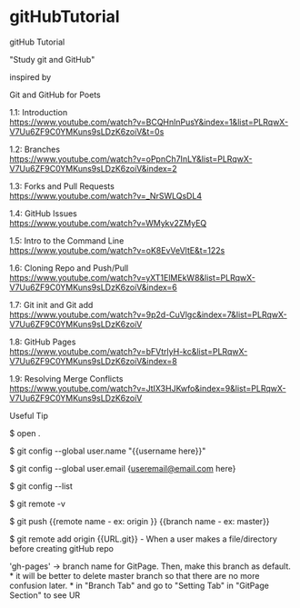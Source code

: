 # gitHubTutorial
gitHub Tutorial

"Study git and GitHub"

inspired by

Git and GitHub for Poets

1.1: Introduction<br />
https://www.youtube.com/watch?v=BCQHnlnPusY&index=1&list=PLRqwX-V7Uu6ZF9C0YMKuns9sLDzK6zoiV&t=0s

1.2: Branches<br />
https://www.youtube.com/watch?v=oPpnCh7InLY&list=PLRqwX-V7Uu6ZF9C0YMKuns9sLDzK6zoiV&index=2

1.3: Forks and Pull Requests<br />
https://www.youtube.com/watch?v=_NrSWLQsDL4

1.4: GitHub Issues<br />
https://www.youtube.com/watch?v=WMykv2ZMyEQ

1.5: Intro to the Command Line<br />
https://www.youtube.com/watch?v=oK8EvVeVltE&t=122s

1.6: Cloning Repo and Push/Pull<br />
https://www.youtube.com/watch?v=yXT1ElMEkW8&list=PLRqwX-V7Uu6ZF9C0YMKuns9sLDzK6zoiV&index=6

1.7: Git init and Git add<br />
https://www.youtube.com/watch?v=9p2d-CuVlgc&index=7&list=PLRqwX-V7Uu6ZF9C0YMKuns9sLDzK6zoiV

1.8: GitHub Pages<br />
https://www.youtube.com/watch?v=bFVtrlyH-kc&list=PLRqwX-V7Uu6ZF9C0YMKuns9sLDzK6zoiV&index=8

1.9: Resolving Merge Conflicts<br />
https://www.youtube.com/watch?v=JtIX3HJKwfo&index=9&list=PLRqwX-V7Uu6ZF9C0YMKuns9sLDzK6zoiV

Useful Tip

$ open .

$ git config --global user.name "{{username here}}"

$ git config --global user.email {useremail@email.com here}

$ git config --list

$ git remote -v

$ git push {{remote name - ex: origin }} {{branch name - ex: master}}

$ git remote add origin {{URL.git}} - When a user makes a file/directory before creating gitHub repo

'gh-pages' -> branch name for GitPage. Then, make this branch as default. <br /> 
    * it will be better to delete master branch so that there are no more confusion later.
    * in "Branch Tab" and go to "Setting Tab" in "GitPage Section" to see UR
